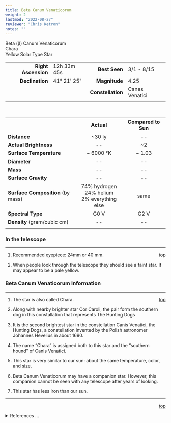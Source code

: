 ```yaml
---
title: Beta Canum Venaticorum
weight: 2
lastmod: "2022-08-27"
reviewer: "Chris Ketron"
notes: ""
---
```


<script src="/js/whatsup.js"></script>
<script type="text/javascript">
	var objectName ="Chara"
	var objectDesc ="Beta Canum Venaticorum<br/>Yellow Solar Type Star<br/>in the Constellation<br/>Canes Venatici"
	var objectImage=""
</script>

<span style='float:right;'><div id=whatsup></div></span>

Beta (&beta;) Canum Venaticorum   
Chara  
Yellow Solar Type Star  

|   |   |   |   |
|--:|:--|--:|:--|
|**Right Ascension**|12h 33m 45s|**Best Seen**|3/1 - 8/15|
|**Declination**|41&deg; 21' 25"|**Magnitude**|4.25|
|   |   |**Constellation**|Canes Venatici|
|   |   |   |

<br/>
	
|   |   |   |
|---|:--:|:--:|
|  |**Actual**|**Compared to Sun**|
|**Distance**|~30 ly|--|
|**Actual Brightness**|--|~2|
|**Surface Temperature**|~ 6000 &deg;K|~ 1.03|
|**Diameter**|--|--|
|**Mass**|--|--|
|**Surface Gravity**|--|--|
|**Surface Composition** (by mass)|74% hydrogen<br>24% helium<br>2% everything else|same|
|**Spectral Type**|G0 V|G2 V|
|**Density** (gram/cubic cm)|--|--|
|   |   |   |

### In the telescope

---
<span style='float:right;'>[top](#)</span>

1.  Recommended eyepiece: 24mm or 40 mm.

2.  When people look through the telescope they should see a faint star.  It may appear to be a pale yellow.

### Beta Canum Venaticorum Information

---
<span style='float:right;'>[top](#)</span>

1.	The star is also called Chara.

1.  Along with nearby brighter star Cor Caroli, the pair form the southern dog in this constallation that represents The Hunting Dogs

2.  It is the second brightest star in the constellation Canis Venatici, the Hunting Dogs, a constellation invented by the Polish astronomer Johannes Hevelius in about 1690.

3.  The name “Chara” is assigned both to this star and the “southern hound” of Canis Venatici.

4.  This star is very similar to our sun: about the same temperature, color, and size.

5.  Beta Canum Venaticorum may have a companion star.  However, this companion cannot be seen with any telescope after years of looking.

6.  This star has less iron than our sun.

---
<span style='float:right;'>[top](#)</span>
<br/>
<details>
<summary>References ...</summary>

|   |   |   | 
|---|---|---|
|**Item**|**Updated**|**Notes**| 
|Coordinates|2003-09-05|SIMBAD says dec +41 21 27<br/>Hipparcos says +41 21 24|
|Magnitude	|2003-09-05|SIMBAD says 4.26,<br/> Hipparcos 4.24|
|Distance	|2003-09-05|SIMBAD/Hipparcos agree: parallax 119.46 mas|
|Actual Brightness	|--	|  |
|Surface Temperature|2003-09-05|if G0 star, then 6000K|
|Diameter|--|  |
|Mass|--|  |
|Surface Gravity	|--	|  |
|Surface Composition|2003-09-05|OK for all stars|
| Spectral Type	|2003-09-05|SIMBAD/Hipparcos agree|
|Density	|--	|  |
|Other Information	|2003-11-26|other info from<br/><http://www.astro.uiuc.edu/~kaler/sow/chara.html><br/><http://www.astro.wisc.edu/~dolan/constellations/constellations/Canes_Venatici.html>|
</details>
